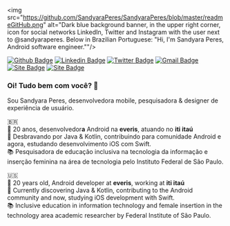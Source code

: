 
<img src="https://github.com/SandyaraPeres/SandyaraPeres/blob/master/readmeGitHub.png" alt="Dark blue background banner, in the upper right corner, icon for social networks LinkedIn, Twitter and Instagram with the user next to @sandyaraperes. Below in Brazilian Portuguese: "Hi, I'm Sandyara Peres, Android software engineer.""/>

[![Github Badge](https://img.shields.io/badge/-Github-000?style=flat-square&logo=Github&logoColor=white&link=https://github.com/SandyaraPeres)](https://github.com/SandyaraPeres)
[![Linkedin Badge](https://img.shields.io/badge/-LinkedIn-blue?style=flat-square&logo=Linkedin&logoColor=white&link=https://www.linkedin.com/in/sandyara-peres-876313119/)](https://www.linkedin.com/in/sandyara-peres-876313119/)
[![Twitter Badge](https://img.shields.io/badge/-Twitter-1ca0f1?style=flat-square&labelColor=1ca0f1&logo=twitter&logoColor=white&link=https://twitter.com/lgdbittencourt)](https://twitter.com/SandyaraPeres)
[![Gmail Badge](https://img.shields.io/badge/-sandyara.peres@gmail.com-c14438?style=flat-square&logo=Gmail&logoColor=white&link=mailto:sandyara.peres@gmail.com)](mailto:sandyara.peres@gmail.com)
[![Site Badge](https://img.shields.io/badge/%20-site%20pessoal-blueviolet)](https://sandyaraperes.com.br/)
[![Site Badge](https://img.shields.io/badge/%20-curr%C3%ADculo%20lattes-lightgrey)](http://lattes.cnpq.br/6378055720340301)

### Oi! Tudo bem com você? 👋
Sou Sandyara Peres, desenvolvedora mobile, pesquisadora & designer de experiência de usuário.  
  
:brazil:  
:woman: 20 anos, desenvolvedor**a** Android na **everis**, atuando no **iti itaú**  
:sparkling_heart: Desbravando por Java & Kotlin, contribuindo para comunidade Android e agora, estudando desenvolvimento iOS com Swift.  
:books: Pesquisadora de educação inclusiva na tecnologia da informação e inserção feminina na área de tecnologia pelo Instituto Federal de São Paulo.

:us:  
:woman: 20 years old, Android developer at **everis**, working at **iti itaú**  
:sparkling_heart: Currently discovering Java & Kotlin, contributing to the Android community and now, studying iOS development with Swift.  
:books: Inclusive education in information technology and female insertion in the technology area academic researcher by Federal Institute of São Paulo.  

